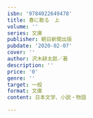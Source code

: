 ```yaml
---
isbn: '9784022649478'
title: 春に散る　上
volume: ''
series: 文庫
publisher: 朝日新聞出版
pubdate: '2020-02-07'
cover: ''
author: 沢木耕太郎／著
description: ''
price: '0'
genre: ''
target: 一般
format: 文庫
content: 日本文学、小説・物語

---
```

